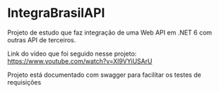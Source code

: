 # IntegraBrasilAPI

Projeto de estudo que faz integração de uma Web API em .NET 6 com outras API de terceiros. 

Link do vídeo que foi seguido nesse projeto: https://www.youtube.com/watch?v=Xl9VYiUSArU

Projeto está documentado com swagger para facilitar os testes de requisições